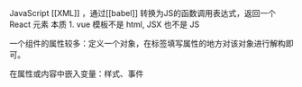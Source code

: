 JavaScript [[XML]] ，通过[[babel]] 转换为JS的函数调用表达式，返回一个React 元素
本质
	1. vue 模板不是 html, JSX 也不是 JS

一个组件的属性较多：定义一个对象，在标签填写属性的地方对该对象进行解构即可。

在属性或内容中嵌入变量：样式、事件
